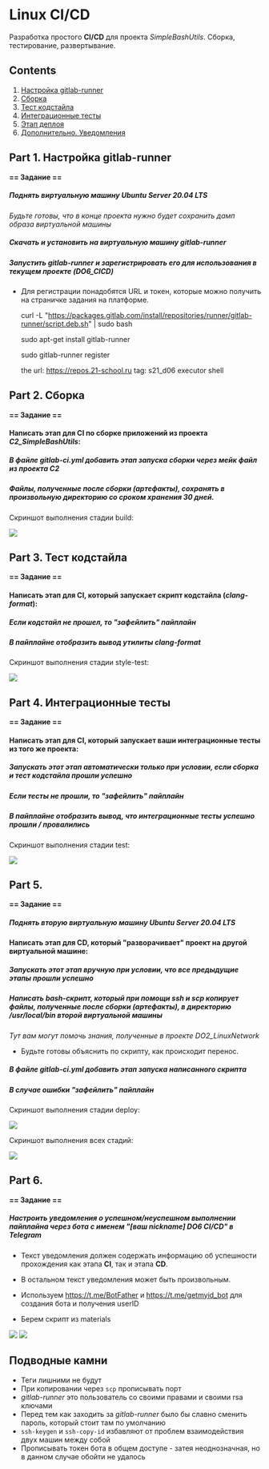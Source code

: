 # Linux CI/CD

Разработка простого **CI/CD** для проекта *SimpleBashUtils*. Сборка, тестирование, развертывание.

## Contents

1. [Настройка gitlab-runner](#part-1-настройка-gitlab-runner)  
2. [Сборка](#part-2-сборка)  
3. [Тест кодстайла](#part-3-тест-кодстайла)   
4. [Интеграционные тесты](#part-4-интеграционные-тесты)  
5. [Этап деплоя](#part-5-этап-деплоя)  
6. [Дополнительно. Уведомления](#part-6-дополнительно-уведомления)

## Part 1. Настройка **gitlab-runner**

**== Задание ==**

##### Поднять виртуальную машину *Ubuntu Server 20.04 LTS*
*Будьте готовы, что в конце проекта нужно будет сохранить дамп образа виртуальной машины*

##### Скачать и установить на виртуальную машину **gitlab-runner**

##### Запустить **gitlab-runner** и зарегистрировать его для использования в текущем проекте (*DO6_CICD*)
- Для регистрации понадобятся URL и токен, которые можно получить на страничке задания на платформе.


    curl -L "https://packages.gitlab.com/install/repositories/runner/gitlab-runner/script.deb.sh" | sudo bash

    sudo apt-get install gitlab-runner

    sudo gitlab-runner register

    the url: https://repos.21-school.ru
    tag: s21_d06
    executor shell


## Part 2. Сборка

**== Задание ==**

#### Написать этап для **CI** по сборке приложений из проекта *C2_SimpleBashUtils*:

##### В файле _gitlab-ci.yml_ добавить этап запуска сборки через мейк файл из проекта _C2_

##### Файлы, полученные после сборки (артефакты), сохранять в произвольную директорию со сроком хранения 30 дней.

Скриншот выполнения стадии build:

![](images/2.jpg)

## Part 3. Тест кодстайла

**== Задание ==**

#### Написать этап для **CI**, который запускает скрипт кодстайла (*clang-format*):

##### Если кодстайл не прошел, то "зафейлить" пайплайн

##### В пайплайне отобразить вывод утилиты *clang-format*

Скриншот выполнения стадии style-test:

![](images/3.jpg)

## Part 4. Интеграционные тесты

**== Задание ==**

#### Написать этап для **CI**, который запускает ваши интеграционные тесты из того же проекта:

##### Запускать этот этап автоматически только при условии, если сборка и тест кодстайла прошли успешно

##### Если тесты не прошли, то "зафейлить" пайплайн

##### В пайплайне отобразить вывод, что интеграционные тесты успешно прошли / провалились

Скриншот выполнения стадии test:

![](images/4.jpg)

## Part 5.

**== Задание ==**

##### Поднять вторую виртуальную машину *Ubuntu Server 20.04 LTS*

#### Написать этап для **CD**, который "разворачивает" проект на другой виртуальной машине:

##### Запускать этот этап вручную при условии, что все предыдущие этапы прошли успешно

##### Написать bash-скрипт, который при помощи **ssh** и **scp** копирует файлы, полученные после сборки (артефакты), в директорию */usr/local/bin* второй виртуальной машины
*Тут вам могут помочь знания, полученные в проекте DO2_LinuxNetwork*

- Будьте готовы объяснить по скрипту, как происходит перенос.

##### В файле _gitlab-ci.yml_ добавить этап запуска написанного скрипта

##### В случае ошибки "зафейлить" пайплайн

Скриншот выполнения стадии deploy:

![](images/5.jpg)

Скриншот выполнения всех стадий:

![](images/1.jpg)

## Part 6. 

**== Задание ==**

##### Настроить уведомления о успешном/неуспешном выполнении пайплайна через бота с именем "[ваш nickname] DO6 CI/CD" в *Telegram*

- Текст уведомления должен содержать информацию об успешности прохождения как этапа **CI**, так и этапа **CD**.
- В остальном текст уведомления может быть произвольным.

- Используем https://t.me/BotFather и https://t.me/getmyid_bot для создания бота и получения userID
- Берем скрипт из materials

![](images/6.jpg)
![](images/7.jpg)

## Подводные камни

- Теги лишними не будут
- При копировании через `scp` прописывать порт
- *gitlab-runner* это пользователь со своими правами и своими rsa ключами
- Перед тем как заходить за *gitlab-runner* было бы славно сменить пароль, который стоит там по умолчанию
- `ssh-keygen` и `ssh-copy-id` избавляют от проблем взаимодействия двух машин между собой
- Прописывать токен бота в общем доступе - затея неоднозначная, но в данном случае обойти не удалось

